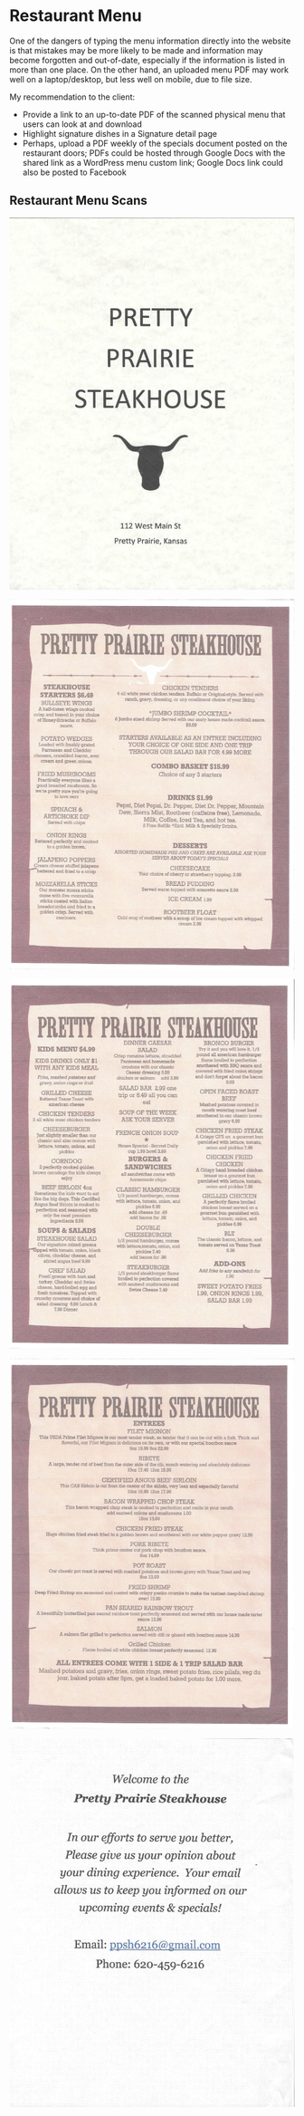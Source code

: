 # Restaurant Menu

One of the dangers of typing the menu information directly into the website is that mistakes may be more likely to be made and information may become forgotten and out-of-date, especially if the information is listed in more than one place. On the other hand, an uploaded menu PDF may work well on a laptop/desktop, but less well on mobile, due to file size.

My recommendation to the client: 
* Provide a link to an up-to-date PDF of the scanned physical menu that users can look at and download
* Highlight signature dishes in a Signature detail page
* Perhaps, upload a PDF weekly of the specials document posted on the restaurant doors; PDFs could be hosted through Google Docs with the shared link as a WordPress menu custom link; Google Docs link could also be posted to Facebook

## Restaurant Menu Scans

![](restaurant-menu-cover.jpg)

![](restaurant-menu-page-1.jpg)

![](restaurant-menu-page-2.jpg)

![](restaurant-menu-page-3.jpg)

![](restaurant-menu-page-4.jpg)
